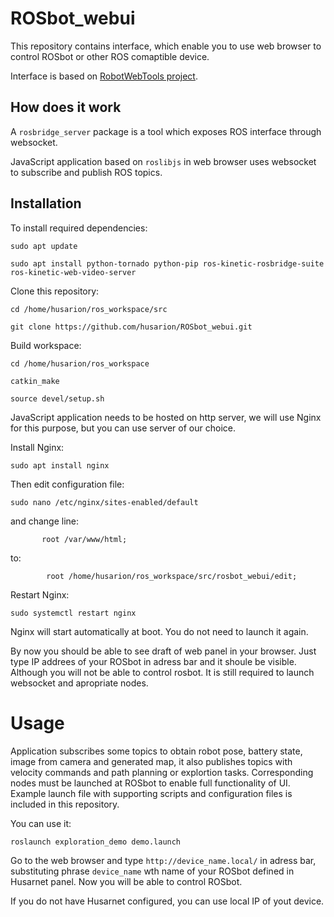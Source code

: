 # ROSbot_webui

This repository contains interface, which enable you to use web browser to control ROSbot or other ROS comaptible device.

Interface is based on [RobotWebTools project](https://github.com/RobotWebTools).

## How does it work

A `rosbridge_server` package is a tool which exposes ROS interface through websocket. 

JavaScript application based on `roslibjs` in web browser uses websocket to subscribe and publish ROS topics.

## Installation

To install required dependencies:

`sudo apt update`

`sudo apt install python-tornado python-pip ros-kinetic-rosbridge-suite ros-kinetic-web-video-server`

Clone this repository:

`cd /home/husarion/ros_workspace/src`

`git clone https://github.com/husarion/ROSbot_webui.git`


Build workspace:

`cd /home/husarion/ros_workspace`

`catkin_make`

`source devel/setup.sh`


JavaScript application needs to be hosted on http server, we will use Nginx for this purpose, but you can use server of our choice.

Install Nginx:

`sudo apt install nginx`

Then edit configuration file:

`sudo nano /etc/nginx/sites-enabled/default`

and change line:

`       root /var/www/html;`

to:

`        root /home/husarion/ros_workspace/src/rosbot_webui/edit;`

Restart Nginx:

`sudo systemctl restart nginx`

Nginx will start automatically at boot. You do not need to launch it again.

By now you should be able to see draft of web panel in your browser. Just type IP addrees of your ROSbot in adress bar and it shoule be visible. Although you will not be able to control rosbot. It is still required to launch websocket and apropriate nodes.

# Usage

Application subscribes some topics to obtain robot pose, battery state, image from camera and generated map, it also publishes topics with velocity commands and path planning or explortion tasks. Corresponding nodes must be launched at ROSbot to enable full functionality of UI. Example launch file with supporting scripts and configuration files is included in this repository.

You can use it:

`roslaunch exploration_demo demo.launch`

Go to the web browser and type `http://device_name.local/` in adress bar, substituting phrase `device_name` wth name of your ROSbot defined in Husarnet panel. Now you will be able to control ROSbot.

If you do not have Husarnet configured, you can use local IP of yout device.

